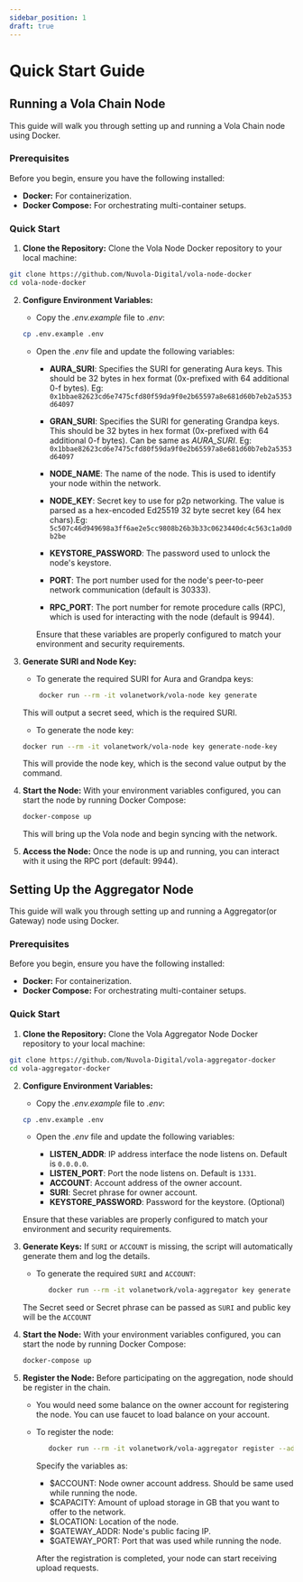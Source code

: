 ```yaml
---
sidebar_position: 1
draft: true
---
```


# Quick Start Guide

## Running a Vola Chain Node

This guide will walk you through setting up and running a Vola Chain node using Docker.

### Prerequisites

Before you begin, ensure you have the following installed:

- **Docker:**
  For containerization.
- **Docker Compose:**
  For orchestrating multi-container setups.

### Quick Start

1. **Clone the Repository:**
   Clone the Vola Node Docker repository to your local machine:

```bash
git clone https://github.com/Nuvola-Digital/vola-node-docker
cd vola-node-docker
```

2. **Configure Environment Variables:**

   - Copy the _.env.example_ file to _.env_:

   ```bash
   cp .env.example .env
   ```

   - Open the _.env_ file and update the following variables:

     - **AURA_SURI**: Specifies the SURI for generating Aura keys. This should be 32 bytes in hex format (0x-prefixed with 64 additional 0-f bytes). Eg: `0x1bbae82623cd6e7475cfd80f59da9f0e2b65597a8e681d60b7eb2a5353d64097`

     - **GRAN_SURI**: Specifies the SURI for generating Grandpa keys. This should be 32 bytes in hex format (0x-prefixed with 64 additional 0-f bytes). Can be same as _AURA_SURI_. Eg: `0x1bbae82623cd6e7475cfd80f59da9f0e2b65597a8e681d60b7eb2a5353d64097`

     - **NODE_NAME**: The name of the node. This is used to identify your node within the network.

     - **NODE_KEY**: Secret key to use for p2p networking. The value is parsed as a hex-encoded Ed25519 32 byte secret key (64 hex chars).Eg: `5c507c46d949698a3ff6ae2e5cc9808b26b3b33c0623440dc4c563c1a0d0b2be`

     - **KEYSTORE_PASSWORD**: The password used to unlock the node's keystore.

     - **PORT**: The port number used for the node's peer-to-peer network communication (default is 30333).

     - **RPC_PORT**: The port number for remote procedure calls (RPC), which is used for interacting with the node (default is 9944).

     Ensure that these variables are properly configured to match your environment and security requirements.

3. **Generate SURI and Node Key:**

   - To generate the required SURI for Aura and Grandpa keys:

   ```bash
       docker run --rm -it volanetwork/vola-node key generate
   ```

   This will output a secret seed, which is the required SURI.

   - To generate the node key:

   ```bash
   docker run --rm -it volanetwork/vola-node key generate-node-key
   ```

   This will provide the node key, which is the second value output by the command.

4. **Start the Node:**
   With your environment variables configured, you can start the node by running Docker Compose:

   ```bash
   docker-compose up
   ```

   This will bring up the Vola node and begin syncing with the network.

5. **Access the Node:**
   Once the node is up and running, you can interact with it using the RPC port (default: 9944).

## Setting Up the Aggregator Node

This guide will walk you through setting up and running a Aggregator(or Gateway) node using Docker.

### Prerequisites

Before you begin, ensure you have the following installed:

- **Docker:**
  For containerization.
- **Docker Compose:**
  For orchestrating multi-container setups.

### Quick Start

1. **Clone the Repository:**
   Clone the Vola Aggregator Node Docker repository to your local machine:

```bash
git clone https://github.com/Nuvola-Digital/vola-aggregator-docker
cd vola-aggregator-docker
```

2. **Configure Environment Variables:**

   - Copy the _.env.example_ file to _.env_:

   ```bash
   cp .env.example .env
   ```

   - Open the _.env_ file and update the following variables:

     - **LISTEN_ADDR**:
       IP address interface the node listens on. Default is `0.0.0.0`.
     - **LISTEN_PORT**:
       Port the node listens on. Default is `1331`.
     - **ACCOUNT**:
       Account address of the owner account.
     - **SURI**:
       Secret phrase for owner account.
     - **KEYSTORE_PASSWORD**:
       Password for the keystore. (Optional)

   Ensure that these variables are properly configured to match your environment and security requirements.

3. **Generate Keys:**
   If `SURI` or `ACCOUNT` is missing, the script will automatically generate them and log the details.

   - To generate the required `SURI` and `ACCOUNT`:

     ```bash
        docker run --rm -it volanetwork/vola-aggregator key generate
     ```

   The Secret seed or Secret phrase can be passed as `SURI` and public key will be the `ACCOUNT`

4. **Start the Node:**
   With your environment variables configured, you can start the node by running Docker Compose:

   ```bash
   docker-compose up
   ```

5. **Register the Node:**
   Before participating on the aggregation, node should be register in the chain.

   - You would need some balance on the owner account for registering the node. You can use faucet to load balance on your account.

   - To register the node:

     ```bash
        docker run --rm -it volanetwork/vola-aggregator register --address $ACCOUNT --capacity $CAPACITY --location $LOCATION --gateway $GATEWAY_ADDR --gateway-port $GATEWAY_PORT
     ```

     Specify the variables as:

     - $ACCOUNT: Node owner account address. Should be same used while running the node.
     - $CAPACITY: Amount of upload storage in GB that you want to offer to the network.
     - $LOCATION: Location of the node.
     - $GATEWAY_ADDR: Node's public facing IP.
     - $GATEWAY_PORT: Port that was used while running the node.

     After the registration is completed, your node can start receiving upload requests.
